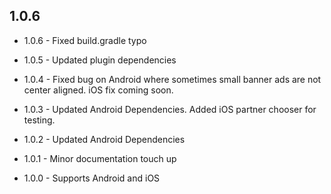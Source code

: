 ## 1.0.6

* 1.0.6 - Fixed build.gradle typo

* 1.0.5 - Updated plugin dependencies

* 1.0.4 - Fixed bug on Android where sometimes small banner ads are not center aligned.
          iOS fix coming soon.

* 1.0.3 - Updated Android Dependencies.
          Added iOS partner chooser for testing.

* 1.0.2 - Updated Android Dependencies

* 1.0.1 - Minor documentation touch up

* 1.0.0 - Supports Android and iOS